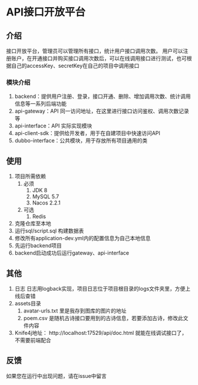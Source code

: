 # API接口开放平台
## 介绍
接口开放平台，管理员可以管理所有接口，统计用户接口调用次数。
用户可以注册账户，在开通接口并购买接口调用次数后，可以在线调用接口进行测试，也可根据自己的accessKey、secretKey在自己的项目中调用接口

### 模块介绍
1. backend：提供用户注册、登录，接口开通、删除、增加调用次数、统计调用信息等一系列后端功能
2. api-gateway：API 同一访问地址，在这里进行接口访问鉴权、调用次数记录等
3. api-interface：API 实际实现模块
4. api-client-sdk：提供给开发者，用于在自建项目中快速访问API
5. dubbo-interface：公共模块，用于存放所有项目通用的类

## 使用
1. 项目所需依赖
    1. 必须
        1. JDK 8
        2. MySQL 5.7
        3. Nacos 2.2.1
    2. 可选
        1. Redis
2. 克隆仓库至本地
3. 运行sql/script.sql 构建数据表
4. 修改所有application-dev.yml内的配置信息为自己本地信息
5. 先运行backend项目
6. backend启动成功后运行gateway、api-interface

## 其他
1. 日志
   日志用logback实现，项目日志位于项目根目录的logs文件夹里，方便上线后查错
2. assets目录
    1. avatar-urls.txt 里是我存到图库的图片的地址
    2. poem.csv 是随机古诗接口要用到的古诗信息，若要添加古诗，修改此文件内容
3. Knife4j地址： http://localhost:17529/api/doc.html 就能在线调试接口了，不需要前端配合


## 反馈
如果您在运行中出现问题，请在issue中留言
